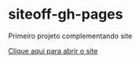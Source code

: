 # siteoff-gh-pages
 Primeiro projeto complementando site

<a href="https://luananiceto.github.io/siteoff-gh-pages/index.html">Clique aqui para abrir o site</a>